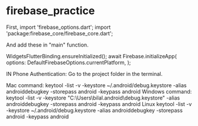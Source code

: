 # firebase_practice

First,
import 'firebase_options.dart';
import 'package:firebase_core/firebase_core.dart';

And add these in "main" function.

WidgetsFlutterBinding.ensureInitialized();
await Firebase.initializeApp(
options: DefaultFirebaseOptions.currentPlatform,
);

IN Phone Authentication:
Go to the project folder in the terminal.

Mac command:  keytool -list -v -keystore ~/.android/debug.keystore -alias androiddebugkey -storepass android -keypass android
Windows command:  keytool -list -v -keystore "C:\Users\bilal\.android\debug.keystore" -alias androiddebugkey -storepass android -keypass android
Linux keytool -list -v -keystore ~/.android/debug.keystore -alias androiddebugkey -storepass android -keypass android


